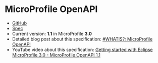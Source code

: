 # MicroProfile OpenAPI

* [GitHub](https://github.com/eclipse/microprofile-open-api)
* [Spec](https://download.eclipse.org/microprofile/microprofile-open-api-1.1/microprofile-openapi-spec.pdf)
* Current version: **1.1** in MicroProfile **3.0**
* Detailed blog post about this specification: [#WHATIS?: MicroProfile OpenAPI](https://rieckpil.de/whatis-eclipse-microprofile-openapi/)
* YouTube video about this specification: [Getting started with Eclipse MicroProfile 3.0 - MicroProfile OpenAPI 1.1](https://www.youtube.com/watch?v=Rn7T26UW_H8)

